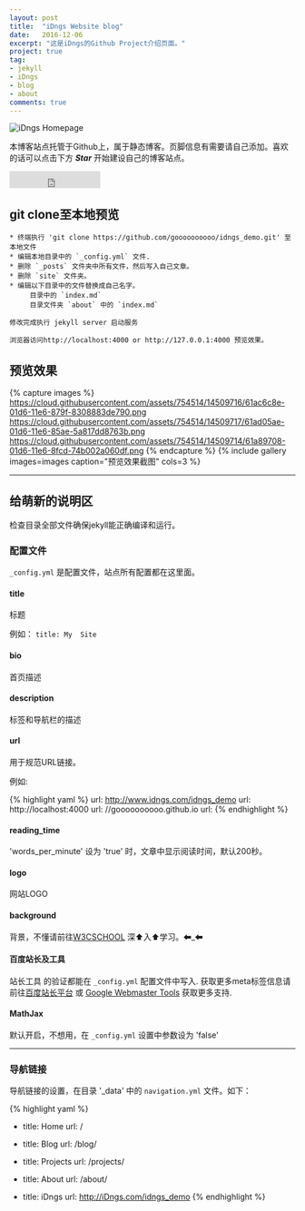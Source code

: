 ```yaml
---
layout: post
title:  "iDngs Website blog"
date:   2016-12-06
excerpt: "这是iDngs的Github Project介绍页面。"
project: true
tag:
- jekyll 
- iDngs
- blog
- about
comments: true
---
```


![iDngs Homepage](http://www.xinyaaa.com/assets/images/20161209162030.jpg)    
    
<center><b></b></center>
     
本博客站点托管于Github上，属于静态博客。页脚信息有需要请自己添加。喜欢的话可以点击下方 ***Star*** 开始建设自己的博客站点。

<iframe src="https://ghbtns.com/github-btn.html?user=goooooooooo&repo=iDngs_demo&type=star&count=true&size=large" frameborder="0" scrolling="0" width="160px" height="30px"></iframe>    
      
## git clone至本地预览

```
* 终端执行 'git clone https://github.com/goooooooooo/idngs_demo.git' 至本地文件
* 编辑本地目录中的 `_config.yml` 文件.
* 删除 `_posts` 文件夹中所有文件，然后写入自己文章。
* 删除 `site` 文件夹。
* 编辑以下目录中的文件替换成自己名字。
     目录中的 `index.md` 
     目录文件夹 `about` 中的 `index.md` 

修改完成执行 jekyll server 启动服务

浏览器访问http://localhost:4000 or http://127.0.0.1:4000 预览效果。
```  


## 预览效果

{% capture images %}
	https://cloud.githubusercontent.com/assets/754514/14509716/61ac6c8e-01d6-11e6-879f-8308883de790.png
	https://cloud.githubusercontent.com/assets/754514/14509717/61ad05ae-01d6-11e6-85ae-5a817dd8763b.png
	https://cloud.githubusercontent.com/assets/754514/14509714/61a89708-01d6-11e6-8fcd-74b002a060df.png
{% endcapture %}
{% include gallery images=images caption="预览效果截图" cols=3 %}

---

## 给萌新的说明区

检查目录全部文件确保jekyll能正确编译和运行。  

### 配置文件
`_config.yml` 是配置文件，站点所有配置都在这里面。

#### title

标题

例如： `title: My  Site`

#### bio

首页描述

#### description

标签和导航栏的描述

#### url

用于规范URL链接。

例如:

{% highlight yaml %}
url: http://www.idngs.com/idngs_demo
url: http://localhost:4000
url: //goooooooooo.github.io
url:
{% endhighlight %}

#### reading_time

'words_per_minute' 设为 'true' 时，文章中显示阅读时间，默认200秒。

#### logo
网站LOGO

#### background
背景，不懂请前往[W3CSCHOOL](http://www.w3school.com.cn/html/html_backgrounds.asp) 深⬆入⬆学习。⬅_⬅

#### 百度站长及工具

站长工具 的验证都能在 `_config.yml` 配置文件中写入. 获取更多meta标签信息请前往[百度站长平台](http://zhanzhang.baidu.com/college/courseinfo?id=267) 或 [Google Webmaster Tools](http://support.google.com/webmasters/bin/answer.py?hl=en&answer=35179) 获取更多支持.

#### MathJax
默认开启，不想用，在 `_config.yml` 设置中参数设为 'false'

---

### 导航链接

导航链接的设置，在目录 '_data' 中的 `navigation.yml` 文件。如下：

{% highlight yaml %}
- title: Home
  url: /

- title: Blog
  url: /blog/

- title: Projects
  url: /projects/

- title: About
  url: /about/

- title: iDngs
  url: http://iDngs.com/idngs_demo
{% endhighlight %}

